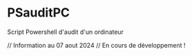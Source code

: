 # PSauditPC
Script Powershell d'audit d'un ordinateur

// Information au 07 aout 2024 //
En cours de développement !
